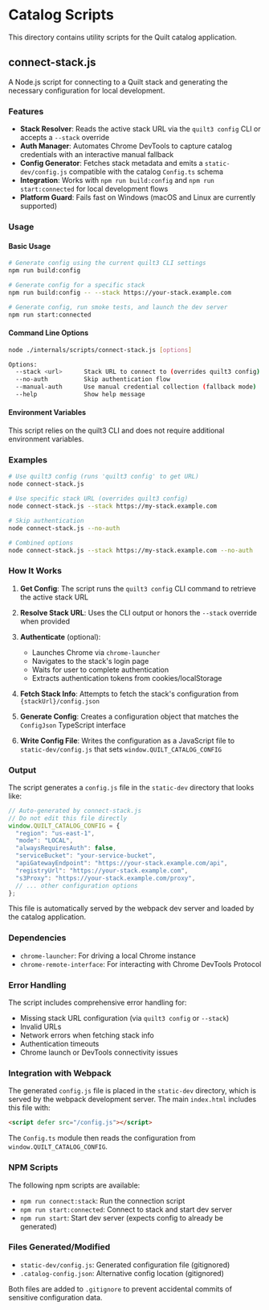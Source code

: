 <!-- markdownlint-disable MD013 -->
# Catalog Scripts

This directory contains utility scripts for the Quilt catalog application.

## connect-stack.js

A Node.js script for connecting to a Quilt stack and generating the necessary configuration for local development.

### Features

- **Stack Resolver**: Reads the active stack URL via the `quilt3 config` CLI or accepts a `--stack` override
- **Auth Manager**: Automates Chrome DevTools to capture catalog credentials with an interactive manual fallback
- **Config Generator**: Fetches stack metadata and emits a `static-dev/config.js` compatible with the catalog `Config.ts` schema
- **Integration**: Works with `npm run build:config` and `npm run start:connected` for local development flows
- **Platform Guard**: Fails fast on Windows (macOS and Linux are currently supported)

### Usage

#### Basic Usage

```bash
# Generate config using the current quilt3 CLI settings
npm run build:config

# Generate config for a specific stack
npm run build:config -- --stack https://your-stack.example.com

# Generate config, run smoke tests, and launch the dev server
npm run start:connected
```

#### Command Line Options

```bash
node ./internals/scripts/connect-stack.js [options]

Options:
  --stack <url>      Stack URL to connect to (overrides quilt3 config)
  --no-auth          Skip authentication flow
  --manual-auth      Use manual credential collection (fallback mode)
  --help             Show help message
```

#### Environment Variables

This script relies on the quilt3 CLI and does not require additional environment variables.

### Examples

```bash
# Use quilt3 config (runs 'quilt3 config' to get URL)
node connect-stack.js

# Use specific stack URL (overrides quilt3 config)
node connect-stack.js --stack https://my-stack.example.com

# Skip authentication
node connect-stack.js --no-auth

# Combined options
node connect-stack.js --stack https://my-stack.example.com --no-auth
```

### How It Works

1. **Get Config**: The script runs the `quilt3 config` CLI command to retrieve the active stack URL

2. **Resolve Stack URL**: Uses the CLI output or honors the `--stack` override when provided

3. **Authenticate** (optional):
   - Launches Chrome via `chrome-launcher`
   - Navigates to the stack's login page
   - Waits for user to complete authentication
   - Extracts authentication tokens from cookies/localStorage

4. **Fetch Stack Info**: Attempts to fetch the stack's configuration from `{stackUrl}/config.json`

5. **Generate Config**: Creates a configuration object that matches the `ConfigJson` TypeScript interface

6. **Write Config File**: Writes the configuration as a JavaScript file to `static-dev/config.js` that sets `window.QUILT_CATALOG_CONFIG`

### Output

The script generates a `config.js` file in the `static-dev` directory that looks like:

```javascript
// Auto-generated by connect-stack.js
// Do not edit this file directly
window.QUILT_CATALOG_CONFIG = {
  "region": "us-east-1",
  "mode": "LOCAL",
  "alwaysRequiresAuth": false,
  "serviceBucket": "your-service-bucket",
  "apiGatewayEndpoint": "https://your-stack.example.com/api",
  "registryUrl": "https://your-stack.example.com",
  "s3Proxy": "https://your-stack.example.com/proxy",
  // ... other configuration options
};
```

This file is automatically served by the webpack dev server and loaded by the catalog application.

### Dependencies

- `chrome-launcher`: For driving a local Chrome instance
- `chrome-remote-interface`: For interacting with Chrome DevTools Protocol

### Error Handling

The script includes comprehensive error handling for:

- Missing stack URL configuration (via `quilt3 config` or `--stack`)
- Invalid URLs
- Network errors when fetching stack info
- Authentication timeouts
- Chrome launch or DevTools connectivity issues

### Integration with Webpack

The generated `config.js` file is placed in the `static-dev` directory, which is served by the webpack development server. The main `index.html` includes this file with:

```html
<script defer src="/config.js"></script>
```

The `Config.ts` module then reads the configuration from `window.QUILT_CATALOG_CONFIG`.

### NPM Scripts

The following npm scripts are available:

- `npm run connect:stack`: Run the connection script
- `npm run start:connected`: Connect to stack and start dev server
- `npm run start`: Start dev server (expects config to already be generated)

### Files Generated/Modified

- `static-dev/config.js`: Generated configuration file (gitignored)
- `.catalog-config.json`: Alternative config location (gitignored)

Both files are added to `.gitignore` to prevent accidental commits of sensitive configuration data.
